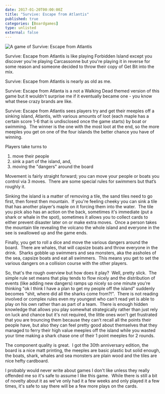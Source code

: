 ```yaml
---
date: 2017-01-20T00:00:00Z
title: "Survive: Escape from Atlantis"
published: true
categories: [Boardgames]
type: unlisted
external: false
---
```


![A game of Survive: Escape from Atlantis](/images/blog/survive.jpg)

Survive: Escape from Atlantis is like playing Forbidden Island except you discover you're playing Carcassonne but you're playing it in reverse for some reason and someone decided to throw their copy of Get Bit into the mix.

Survive: Escape from Atlantis is nearly as old as me.

Survive: Escape from Atlanta is a not a Walking Dead themed version of this game but it wouldn't surprise me if it eventually became one - you know what these crazy brands are like.

Survive: Escape from Atlantis sees players try and get their meeples off a sinking island, Atlantis, with various amounts of loot (each maple has a certain score 1-6 that is undisclosed once the game starts) by boat or swimming.  The winner is the one with the most loot at the end, so the more meeples you get on one of the four islands the better chance you have of winning.

Players take turns to

1. move their people
2. sink a part of the island, and,
3. moving the "dangers" around the board

Movement is fairly straight forward; you can move your people or boats you control via 3 moves.  There are some special rules for swimmers but that’s roughly it.

Sinking the island is a matter of removing a tile, the sand tiles need to go first, then forest then mountain.  If you're feeling cheeky you can sink a tile that has another player’s maple on it forcing them into the water.  The tile you pick also has an action on the back, sometimes it's immediate (put a shark or whale in the spot), sometimes it allows you to collect cards to either prevent disaster later on or make extra moves.  Once a person takes the mountain tile revealing the volcano the whole island and everyone in the see is swallowed up and the game ends.

Finally, you get to roll a dice and move the various dangers around the board.  There are whales, that will capsize boats and throw everyone in the drink.  Sharks gobble up swimmers and sea monsters, aka the assholes of the sea, capsize boats and eat all swimmers.  This means you get to set the various dangers on a collision course with the other players.

So, that's the rough overview but how does it play?  Well, pretty slick.  The simple rule set means that play tends to flow nicely and the distribution of events (like adding new dangers) ramps up nicely so one minute you're thinking "ok I think I have a plan to get my people off the island" suddenly becomes "shit, where did all the sharks come from?!".  There is not reading involved or complex rules even my youngest who can't read yet is able to play on his own rather than as part of a team.  There is enough hidden knowledge that allows you play somewhat strategically rather than just rely on luck and chance but it's not required, the little ones won't get frustrated that you are trouncing them because they can't recall all the points their people have, but also they can feel pretty good about themselves that they managed to ferry their high value meeples off the island while you wasted your time making a shark chase one of their 1 point meeples for 2 rounds.

The component quality is great.  I got the 30th anniversary edition, the board is a nice matt printing, the meeples are basic plastic but solid enough, the boats, shark, whales and sea monsters are plain wood and the tiles are nice hefty cardboard. 

I probably would never write about games I don't like unless they really offended me so it's safe to assume I like this game.  While there is still a bit of novelty about it as we've only had it a few weeks and only played it a few times, it's safe to say there will be a few more plays on the cards.